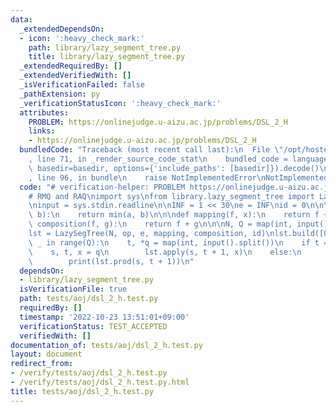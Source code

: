 ```yaml
---
data:
  _extendedDependsOn:
  - icon: ':heavy_check_mark:'
    path: library/lazy_segment_tree.py
    title: library/lazy_segment_tree.py
  _extendedRequiredBy: []
  _extendedVerifiedWith: []
  _isVerificationFailed: false
  _pathExtension: py
  _verificationStatusIcon: ':heavy_check_mark:'
  attributes:
    PROBLEM: https://onlinejudge.u-aizu.ac.jp/problems/DSL_2_H
    links:
    - https://onlinejudge.u-aizu.ac.jp/problems/DSL_2_H
  bundledCode: "Traceback (most recent call last):\n  File \"/opt/hostedtoolcache/PyPy/3.7.13/x64/site-packages/onlinejudge_verify/documentation/build.py\"\
    , line 71, in _render_source_code_stat\n    bundled_code = language.bundle(stat.path,\
    \ basedir=basedir, options={'include_paths': [basedir]}).decode()\n  File \"/opt/hostedtoolcache/PyPy/3.7.13/x64/site-packages/onlinejudge_verify/languages/python.py\"\
    , line 96, in bundle\n    raise NotImplementedError\nNotImplementedError\n"
  code: "# verification-helper: PROBLEM https://onlinejudge.u-aizu.ac.jp/problems/DSL_2_H\n\
    # RMQ and RAQ\nimport sys\nfrom library.lazy_segment_tree import LazySegTree\n\
    \ninput = sys.stdin.readline\n\nINF = 1 << 30\ne = INF\nid = 0\n\n\ndef op(a,\
    \ b):\n    return min(a, b)\n\n\ndef mapping(f, x):\n    return f + x\n\n\ndef\
    \ composition(f, g):\n    return f + g\n\n\nN, Q = map(int, input().split())\n\
    lst = LazySegTree(N, op, e, mapping, composition, id)\nlst.build([0] * N)\nfor\
    \ _ in range(Q):\n    t, *q = map(int, input().split())\n    if t == 0:\n    \
    \    s, t, x = q\n        lst.apply(s, t + 1, x)\n    else:\n        s, t = q\n\
    \        print(lst.prod(s, t + 1))\n"
  dependsOn:
  - library/lazy_segment_tree.py
  isVerificationFile: true
  path: tests/aoj/dsl_2_h.test.py
  requiredBy: []
  timestamp: '2022-10-23 13:51:01+09:00'
  verificationStatus: TEST_ACCEPTED
  verifiedWith: []
documentation_of: tests/aoj/dsl_2_h.test.py
layout: document
redirect_from:
- /verify/tests/aoj/dsl_2_h.test.py
- /verify/tests/aoj/dsl_2_h.test.py.html
title: tests/aoj/dsl_2_h.test.py
---
```

